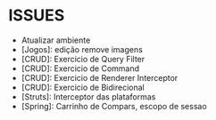 # ISSUES

- Atualizar ambiente
- [Jogos]: edição remove imagens
- [CRUD]: Exercicio de Query Filter
- [CRUD]: Exercicio de Command
- [CRUD]: Exercicio de Renderer Interceptor
- [CRUD]: Exercicio de Bidirecional
- [Struts]: Interceptor das plataformas
- [Spring]: Carrinho de Compars, escopo de sessao